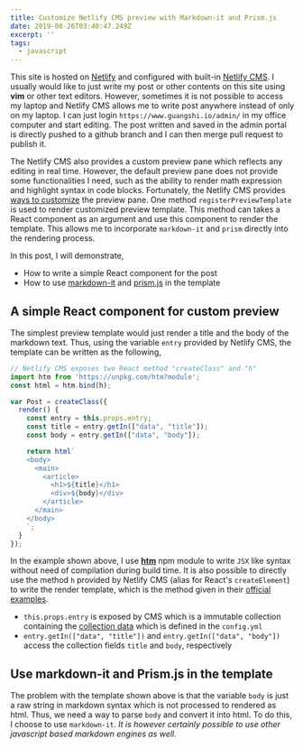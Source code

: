 ```yaml
---
title: Customize Netlify CMS preview with Markdown-it and Prism.js
date: 2019-08-26T03:40:47.249Z
excerpt: ''
tags:
  - javascript
---
```

This site is hosted on [Netlify](https://www.netlify.com/) and configured with built-in [Netlify CMS](https://www.netlifycms.org/). I usually would like to just write my post or other contents on this site using **vim** or other text editors. However, sometimes it is not possible to access my laptop and Netlify CMS allows me to write post anywhere instead of only on my laptop. I can just login `https://www.guangshi.io/admin/` in my office computer and start editing. The post written and saved in the admin portal is directly pushed to a github branch and I can then merge pull request to publish it.

The Netlify CMS also provides a custom preview pane which reflects any editing in real time. However, the default preview pane does not provide some functionalities I need, such as the ability to render math expression and highlight syntax in code blocks. Fortunately, the Netlify CMS provides [ways to customize](https://www.netlifycms.org/docs/customization/) the preview pane. One method `registerPreviewTemplate` is used to render customized preview template. This method can takes a React component as an argument and use this component to render the template. This allows me to incorporate `markdown-it` and `prism` directly into the rendering process.

In this post, I will demonstrate,

* How to write a simple React component for the post
* How to use [markdown-it](https://github.com/markdown-it/markdown-it) and [prism.js](https://prismjs.com/) in the template

## A simple React component for custom preview

The simplest preview template would just render a title and the body of the markdown text. Thus, using the variable `entry` provided by Netlify CMS, the template can be written as the following,

```js
// Netlify CMS exposes two React method "createClass" and "h"
import htm from 'https://unpkg.com/htm?module';
const html = htm.bind(h); 

var Post = createClass({
  render() {
    const entry = this.props.entry;
    const title = entry.getIn(["data", "title"]);
    const body = entry.getIn(["data", "body"]);

    return html`
    <body>
      <main>
        <article>
          <h1>${title}</h1>
          <div>${body}</div>
        </article>
      </main>
    </body>
    `;
  }
});
```
In the example shown above, I use [**htm**](https://www.npmjs.com/package/htm) npm module to write `JSX` like syntax without need of compilation during build time. It is also possible to directly use the method `h` provided by Netlify CMS (alias for React's `createElement`) to write the render template, which is the method given in their [official examples](https://www.netlifycms.org/docs/customization/#registerpreviewtemplate). 

* `this.props.entry` is exposed by CMS which is a immutable collection containing the [collection data](https://www.netlifycms.org/docs/collection-types/) which is defined in the `config.yml`
* `entry.getIn(["data", "title"])` and `entry.getIn(["data", "body"])` access the collection fields `title` and `body`, respectively


## Use markdown-it and Prism.js in the template

The problem with the template shown above is that the variable `body` is just a raw string in markdown syntax which is not processed to rendered as html. Thus, we need a way to parse `body` and convert it into html. To do this, I choose to use `markdown-it`. *It is however certainly possible to use other javascript based markdown engines as well.*


